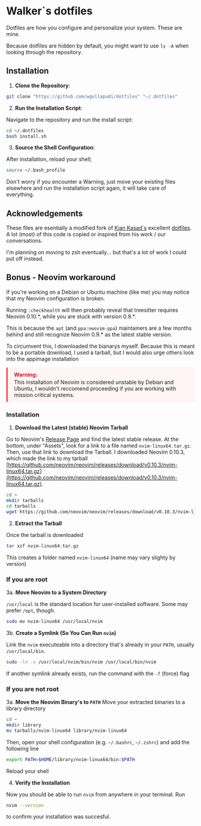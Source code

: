 # Walker`s dotfiles

Dotfiles are how you configure and personalize your system. These are mine.

Because dotfiles are hidden by default, you might want to use `ls -A` when looking through the repository.

## Installation
1. **Clone the Repository**:
```bash
git clone "https://github.com/wgollapudi/dotfiles" "~/.dotfiles"
```

2. **Run the Installation Script**:

Navigate to the repository and run the install script:
```bash
cd ~/.dotfiles
bash install.sh
```

3. **Source the Shell Configuration**:

After installation, reload your shell;
```bash
source ~/.bash_profile
```
Don't worry if you encounter a Warning, just move your existing files elsewhere and run the installation script again, it will take care of everything.

## Acknowledgements
These files are esentially a modified fork of [Kian Kasad`s](https://github.com/kdkasad) excellent [dotfiles](https://github.com/kdkasad/dotfiles). A lot (most) of this code is copied or inspired from his work / our conversations.

I'm planning on moving to zsh eventually... but that's a lot of work I could put off instead.

## Bonus - Neovim workaround
If you're working on a Debian or Ubuntu machine (like me) you may notice that my Neovim configuration is broken.

Running `:checkhealth` will then probably reveal that treesitter requires Neovim 0.10.\*, while you are stuck with version 0.9.\*.

This is because the `apt` (and `ppa:neovim-ppa`) maintainers are a few months behind and still recognize Neovim 0.9.\* as the latest stable version.

To circumvent this, I downloaded the bianarys myself. Because this is meant to be a portable download, I used a tarball, but I would also urge others look into the appimage installation 

<div style="
  border-left: 4px solid #ff4d4f;
  padding: 0.8em 1.2em;
  background-color: #fff5f5;
  border-radius: 4px;
  margin: 1em 0;
">
  <strong style="color: #cf1322;">Warning:</strong>
  <p style="margin: 0.2em 0 0;">
    This installation of Neovim is considered unstable by Debian and Ubuntu, I wouldn't reccomend proceeding if you are working with mission critical systems.
  </p>
</div>

### Installation

1. **Download the Latest (stable) Neovim Tarball**

Go to Neovim's [Release Page](https://github.com/neovim/neovim/releases) and find the latest stable release. At the bottom, under "Assets", look for a link to a file named `nvim-linux64.tar.gz`. Then, use that link to download the Tarball. I downloaded Neovim 0.10.3, which made the link to my tarball [https://github.com/neovim/neovim/releases/download/v0.10.3/nvim-linux64.tar.gz](https://github.com/neovim/neovim/releases/download/v0.10.3/nvim-linux64.tar.gz).
```bash
cd ~
mkdir tarballs
cd tarballs
wget https://github.com/neovim/neovim/releases/download/v0.10.3/nvim-linux64.tar.gz
```

2. **Extract the Tarball**

Once the tarball is downloaded
```bash
tar xzf nvim-linux64.tar.gz
```
This creates a folder named `nvim-linux64` (name may vary slighty by version)

### If you are root
3a. **Move Neovim to a System Directory**

`/usr/local` is the standard location for user-installed software. Some may prefer `/opt`, though.
```bash
sudo mv nvim-linux64 /usr/local/nvim
```

3b. **Create a Symlink (So You Can Run `nvim`)**

Link the `nvim` executeable into a directory that's already in your `PATH`, usually `/usr/local/bin`.
```bash
sudo -ln -s /usr/local/nvim/bin/nvim /usr/local/bin/nvim
```
If another symlink already exists, run the command with the `-f` (force) flag

### If you are not root

3a. **Move the Neovim Binary's to `PATH`**
Move your extracted binaries to a library directory
```bash
cd ~
mkdir library
mv tarballs/nvim-linux64 library/nvim-linux64
```
Then, open your shell configuration (e.g. `~/.bashrc`, `~/.zshrc`) and add the following line
```bash
export PATH=$HOME/library/nvim-linux64/bin:$PATH
```
Reload your shell

4. **Verify the Installation**

Now you should be able to run `nvim` from anywhere in your terminal.
Run
```bash
nvim --version
```
to confirm your installation was succesful.
